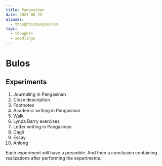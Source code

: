 ```yaml
---
title: Pangasinan
date: 2023-08-23
aliases:
  - thoughts/pangasinan
tags:
  - thoughts
  - seedlings
---
```

# Bulos

## Experiments

1. Journaling in Pangasinan
2. Close description
3. Footnotes
4. Academic writing in Pangasinan
5. Walk
6. Lynda Barry exercises
7. Letter writing in Pangasinan
8. Dagli
9. Essay
10. Anlong

Each experiment will have a preamble.
And then a conclusion containing realizations after performing the experiments.